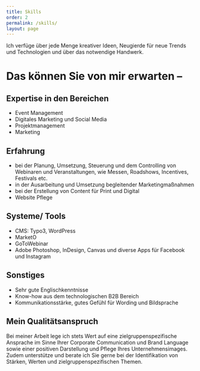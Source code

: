 ```yaml
---
title: Skills
order: 2
permalink: /skills/
layout: page
---
```

Ich verfüge über jede Menge kreativer Ideen, Neugierde für neue Trends und Technologien und über das notwendige Handwerk. 

# Das können Sie von mir erwarten –

## Expertise in den Bereichen
-  Event Management 
-  Digitales Marketing und Social Media
-  Projektmanagement
-  Marketing

## Erfahrung
-  bei der Planung, Umsetzung, Steuerung und dem Controlling von Webinaren und Veranstaltungen, wie Messen, Roadshows, Incentives, Festivals etc.
-  in der Ausarbeitung und Umsetzung begleitender Marketingmaßnahmen
-  bei der Erstellung von Content für Print und Digital
-  Website Pflege

## Systeme/ Tools
-  CMS: Typo3, WordPress 
-  MarketO
-  GoToWebinar
-  Adobe Photoshop, InDesign, Canvas und diverse Apps für Facebook und Instagram 

## Sonstiges
-  Sehr gute Englischkenntnisse
-  Know-how aus dem technologischen B2B Bereich
-  Kommunikationsstärke, gutes Gefühl für Wording und Bildsprache

## Mein Qualitätsanspruch
Bei meiner Arbeit lege ich stets Wert auf eine zielgruppenspezifische Ansprache im Sinne Ihrer Corporate Communication und Brand Language sowie einer positiven Darstellung und Pflege Ihres Unternehmensimages. Zudem unterstütze und berate ich Sie gerne bei der Identifikation von Stärken, Werten und zielgruppenspezifischen Themen. 

